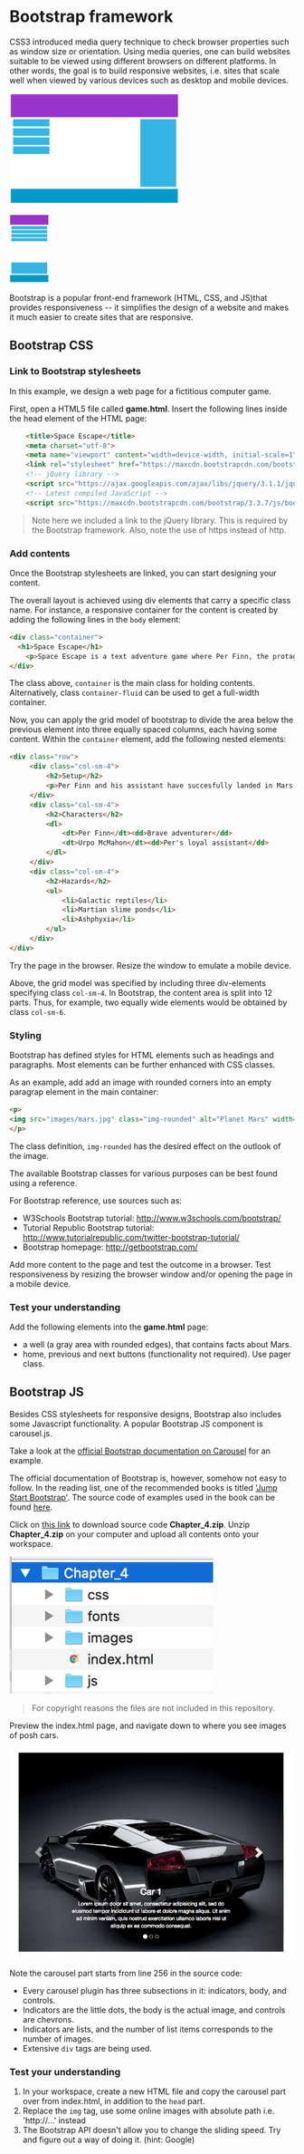 # Bootstrap framework

CSS3 introduced media query technique to check browser properties such as window size or orientation. Using media queries, one can build websites suitable to be viewed using different browsers on different platforms. In other words, the goal is to build responsive websites, i.e. sites that scale well when viewed by various devices such as desktop and mobile devices. 

<!--![](http://www.w3schools.com/css/rwd_desktop.png)-->
![](.md_images/rwd_desktop.png)

<!--![](http://www.w3schools.com/css/rwd_phone.png)-->
![](.md_images/rwd_phone.png)

Bootstrap is a popular front-end framework (HTML, CSS, and JS)that provides responsiveness -- it simplifies the design of a website and makes it much easier to create sites that are responsive. 

## Bootstrap CSS

### Link to Bootstrap stylesheets

In this example, we design a web page for a fictitious computer game. 

First, open a HTML5 file called **game.html**. Insert the following lines inside the head element of the HTML page:

```html
    <title>Space Escape</title>
    <meta charset="utf-8">
    <meta name="viewport" content="width=device-width, initial-scale=1">
    <link rel="stylesheet" href="https://maxcdn.bootstrapcdn.com/bootstrap/3.3.7/css/bootstrap.min.css">
    <!-- jQuery library -->
    <script src="https://ajax.googleapis.com/ajax/libs/jquery/3.1.1/jquery.min.js"></script>
    <!-- Latest compiled JavaScript -->
    <script src="https://maxcdn.bootstrapcdn.com/bootstrap/3.3.7/js/bootstrap.min.js"></script>
```

> Note here we included a link to the jQuery library. This is required by the Bootstrap framework. Also, note the use of https instead of http.

### Add contents

Once the Bootstrap stylesheets are linked, you can start designing your content.

The overall layout is achieved using div elements that carry a specific class name. For instance, a responsive container for the content is created by adding the following lines in the `body` element:

```html
<div class="container">
  <h1>Space Escape</h1>
    <p>Space Escape is a text adventure game where Per Finn, the protagonist, dares to venture the uncharted realms of planet Mars. Be prepared for thrill and suspension!</p>
</div>
```

The class above, `container` is the main class for holding contents. Alternatively, class `container-fluid` can be used to get a full-width container.

Now, you can apply the grid model of bootstrap to divide the area below the previous element into three equally spaced columns, each having some content. Within the `container` element, add the following nested elements:

```html
<div class="row">
     <div class="col-sm-4">
         <h2>Setup</h2>
         <p>Per Finn and his assistant have succesfully landed in Mars. As soon as the engines are turned off, there is a loud knock at the door of the outer airlock. Who could that be?</p>
     </div>
     <div class="col-sm-4">
         <h2>Characters</h2>
         <dl>
             <dt>Per Finn</dt><dd>Brave adventurer</dd>
             <dt>Urpo McMahon</dt><dd>Per's loyal assistant</dd>
         </dl>
     </div>
     <div class="col-sm-4">
         <h2>Hazards</h2>
         <ul>
             <li>Galactic reptiles</li>
             <li>Martian slime ponds</li>
             <li>Ashphyxia</li>
         </ul>
     </div>
</div>
```

Try the page in the browser. Resize the window to emulate a mobile device.

Above, the grid model was specified by including three div-elements specifying class `col-sm-4`. In Bootstrap, the content area is split into 12 parts. Thus, for example, two equally wide elements would be obtained by class `col-sm-6`.

### Styling

Bootstrap has defined styles for HTML elements such as headings and paragraphs. Most elements can be further enhanced with CSS classes.

As an example, add add an image with rounded corners into an empty paragrap element in the main container:

```html
<p>
<img src="images/mars.jpg" class="img-rounded" alt="Planet Mars" width="200" height="200">
</p>
```

The class definition, `img-rounded` has the desired effect on the outlook of the image.

The available Bootstrap classes for various purposes can be best found using a reference.

For Bootstrap reference, use sources such as:

- W3Schools Bootstrap tutorial: http://www.w3schools.com/bootstrap/
- Tutorial Republic Bootstrap tutorial: http://www.tutorialrepublic.com/twitter-bootstrap-tutorial/
- Bootstrap homepage: http://getbootstrap.com/

Add more content to the page and test the outcome in a browser. Test responsiveness by resizing the browser window and/or opening the page in a mobile device.

### Test your understanding

Add the following elements into the **game.html** page:
* a well (a gray area with rounded edges), that contains facts about Mars.
* home, previous and next buttons (functionality not required). Use pager class.

## Bootstrap JS

Besides CSS stylesheets for responsive designs, Bootstrap also includes some Javascript functionality. A popular Bootstrap JS component is carousel.js. 

Take a look at the [official Bootstrap documentation on Carousel](http://getbootstrap.com/javascript/#carousel) for an example.

The official documentation of Bootstrap is, however, somehow not easy to follow. In the reading list, one of the recommended books is titled ['Jump Start Bootstrap'](http://www.sitepoint.com/store/jump-start-bootstrap/). The source code of examples used in the book can be found [here](https://github.com/spbooks/jsbootstrap1). 

Click on [this link](https://github.com/spbooks/jsbootstrap1/raw/master/Ch%2004/Chapter_4.zip) to download source code **Chapter_4.zip**. Unzip **Chapter_4.zip** on your computer and upload all contents onto your workspace.

![](.md_images/ch4.png)

> For copyright reasons the files are not included in this repository. 

Preview the index.html page, and navigate down to where you see images of posh cars.

![](.md_images/car.png)

Note the carousel part starts from line 256 in the source code:

* Every carousel plugin has three subsections in it: indicators, body, and controls.
* Indicators are the little dots, the body is the actual image, and controls are chevrons.
* Indicators are lists, and the number of list items corresponds to the number of images.
* Extensive `div` tags are being used.

### Test your understanding

1. In your workspace, create a new HTML file and copy the carousel part over from index.html, in addition to the `head` part.
1. Replace the `img` tag, use some online images with absolute path i.e. 'http://...' instead
2. The Bootstrap API doesn't allow you to change the sliding speed. Try and figure out a way of doing it. (hint: Google)





